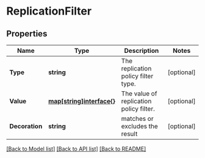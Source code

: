 # ReplicationFilter

## Properties

Name | Type | Description | Notes
------------ | ------------- | ------------- | -------------
**Type** | **string** | The replication policy filter type. | [optional] 
**Value** | [**map[string]interface{}**](.md) | The value of replication policy filter. | [optional] 
**Decoration** | **string** | matches or excludes the result | [optional] 

[[Back to Model list]](../README.md#documentation-for-models) [[Back to API list]](../README.md#documentation-for-api-endpoints) [[Back to README]](../README.md)


